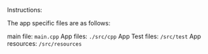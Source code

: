 Instructions:

The app specific files are as follows:

main file: `main.cpp`
App files: `./src/cpp`
App Test files: `/src/test`
App resources: `/src/resources`



